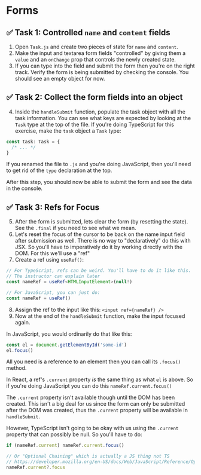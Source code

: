 # Forms

## ✅ Task 1: Controlled `name` and `content` fields

1. Open `Task.js` and create two pieces of state for `name` and `content`.
2. Make the input and textarea form fields "controlled" by giving them a `value` and an `onChange` prop that controls the newly created state.
3. If you can type into the field and submit the form then you're on the right track. Verify the form is being submitted by checking the console. You should see an empty object for now.

## ✅ Task 2: Collect the form fields into an object

4. Inside the `handleSubmit` function, populate the task object with all the task information. You can see what keys are expected by looking at the `Task` type at the top of the file. If you're doing TypeScript for this exercise, make the `task` object a `Task` type:

```ts
const task: Task = {
  /* ... */
}
```

If you renamed the file to `.js` and you're doing JavaScript, then you'll need to get rid of the `type` declaration at the top.

After this step, you should now be able to submit the form and see the data in the console.

## ✅ Task 3: Refs for Focus

5. After the form is submitted, lets clear the form (by resetting the state). See the `.final` if you need to see what we mean.
6. Let's reset the focus of the cursor to be back on the name input field after submission as well. There is no way to "declaratively" do this with JSX. So you'll have to imperatively do it by working directly with the DOM. For this we'll use a "ref"
7. Create a ref using `useRef()`:

```ts
// For TypeScript, refs can be weird. You'll have to do it like this.
// The instructor can explain later
const nameRef = useRef<HTMLInputElement>(null!)

// For JavaScript, you can just do:
const nameRef = useRef()
```

8. Assign the ref to the input like this: `<input ref={nameRef} />`
9. Now at the end of the `handleSubmit` function, make the input focused again.

In JavaScript, you would ordinarily do that like this:

```js
const el = document.getElementById('some-id')
el.focus()
```

All you need is a reference to an element then you can call its `.focus()` method.

In React, a ref's `.current` property _is_ the same thing as what `el` is above. So if you're doing JavaScript you can do this `nameRef.current.focus()`

The `.current` property isn't available though until the DOM has been created. This isn't a big deal for us since the form can only be submitted after the DOM was created, thus the `.current` property will be available in `handleSubmit`.

However, TypeScript isn't going to be okay with us using the `.current` property that can possibly be null. So you'll have to do:

```ts
if (nameRef.current) nameRef.current.focus()

// Or "Optional Chaining" which is actually a JS thing not TS
// https://developer.mozilla.org/en-US/docs/Web/JavaScript/Reference/Operators/Optional_chaining
nameRef.current?.focus
```
